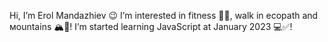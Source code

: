 Hi, I’m Erol Mandazhiev 😉
I’m interested in fitness 🏋️‍♂️, walk in ecopath and мountains 🏔️🌳!
I’m started learning JavaScript at January 2023  💻✅!


<!---
erolcoo/erolcoo is a ✨ special ✨ repository because its `README.md` (this file) appears on your GitHub profile.
You can click the Preview link to take a look at your changes.
--->
